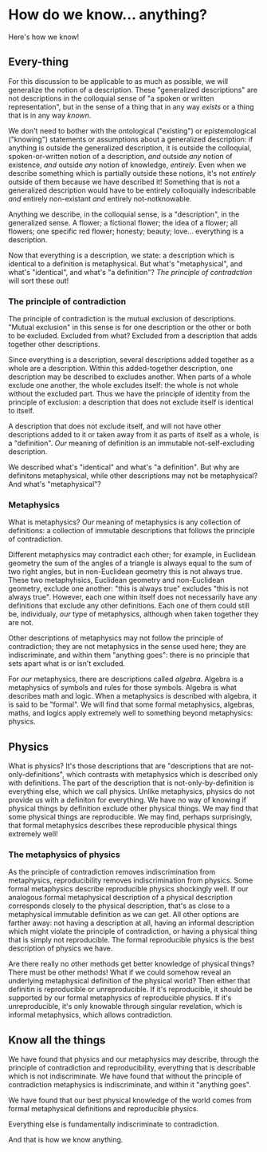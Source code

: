 # How do we know... anything?

Here's how we know!

## Every-thing

For this discussion to be applicable to as much as possible, we will generalize the notion of a description. These "generalized descriptions" are not descriptions in the colloquial sense of "a spoken or written representation", but in the sense of a thing that in any way *exists* or a thing that is in any way *known*.

We don't need to bother with the ontological ("existing") or epistemological ("knowing") statements or assumptions about a generalized description: if anything is outside the generalized description, it is outside the colloquial, spoken-or-written notion of a description, *and* outside *any* notion of existence, *and* outside *any* notion of knowledge, *entirely*. Even when we describe something which is partially outside these notions, it's not *entirely* outside of them because we have described it! Something that is not a generalized description would have to be entirely colloquially indescribable *and* entirely non-existant *and* entirely not-notknowable.

Anything we describe, in the colloquial sense, is a "description", in the generalized sense. A flower; a fictional flower; the idea of a flower; all flowers; one specific red flower; honesty; beauty; love... everything is a description.

Now that everything is a description, we state: a description which is identical to a definition is metaphysical. But what's "metaphysical", and what's "identical", and what's "a definition"? *The principle of contradction* will sort these out!

### The principle of contradiction

The principle of contradiction is the mutual exclusion of descriptions. "Mutual exclusion" in this sense is for one description or the other or both to be excluded. Excluded from what? Excluded from a description that adds together other descriptions.

Since everything is a description, several descriptions added together as a whole are a description. Within this added-together description, one description may be described to excludes another. When parts of a whole exclude one another, the whole excludes itself: the whole is not whole without the excluded part. Thus we have the principle of identity from the principle of exclusion: a description that does not exclude itself is identical to itself.

A description that does not exclude itself, and will not have other descriptions added to it or taken away from it as parts of itself as a whole, is a "definition". *Our* meaning of definition is an immutable not-self-excluding description.

We described what's "identical" and what's "a definition". But why are definitons metaphysical, while other descriptions may not be metaphysical? And what's "metaphysical"?

### Metaphysics

What is metaphysics? *Our* meaning of metaphysics is any collection of definitions: a collection of immutable descriptions that follows the principle of contradiction.

Different metaphysics may contradict each other; for example, in Euclidean geometry the sum of the angles of a triangle is always equal to the sum of two right angles, but in non-Euclidean geometry this is not always true. These two metaphyhsics, Euclidean geometry and non-Euclidean geometry, exclude one another: "this is always true" excludes "this is not always true". However, each one within itself does not necessarily have any definitions that exclude any other definitions. Each one of them could still be, individualy, *our* type of metaphysics, although when taken together they are not.

Other descriptions of metaphysics may not follow the principle of contradiction; they are not metaphysics in the sense used here; they are indiscriminate, and within them "anything goes": there is no principle that sets apart what is or isn't excluded.

For *our* metaphysics, there are descriptions called *algebra*. Algebra is a metaphysics of symbols and rules for those symbols. Algebra is what describes math and logic. When a metaphysics is described with algebra, it is said to be "formal". We will find that some formal metaphysics, algebras, maths, and logics apply extremely well to something beyond metaphysics: physics.

## Physics

What is physics? It's those descriptions that are "descriptions that are not-only-definitions", which contrasts with metaphysics which is described only with definitions. The part of the description that is not-only-by-definition is everything else, which we call physics. Unlike metaphysics, physics do not provide us with a definiton for everything. We have no way of knowing if physical things by definition exclude other physical things. We may find that some physical things are reproducible. We may find, perhaps surprisingly, that formal metaphysics describes these reproducible physical things extremely well!

### The metaphysics of physics

As the principle of contradiction removes indiscrimination from metaphysics, reproducibility removes indiscrimination from physics. Some formal metaphysics describe reproducible physics shockingly well. If our analogous formal metaphysical description of a physical description corresponds closely to the physical description, that's as close to a metaphysical immutable definition as we can get. All other options are farther away: not having a description at all, having an informal description which might violate the principle of contradiction, or having a physical thing that is simply not reproducible. The formal reproducible physics is the best description of physics we have.

Are there really no other methods get better knowledge of physical things? There must be other methods! What if we could somehow reveal an underlying metaphysical definition of the physical world? Then either that definitin is reproducible or unreproducible. If it's reproducible, it should be supported by our formal metaphysics of reproducible physics. If it's unreproducible, it's only knowable through singular revelation, which is informal metaphysics, which allows contradiction.

## Know all the things

We have found that physics and our metaphysics may describe, through the principle of contradiction and reproducibility, everything that is describable which is not indiscriminate. We have found that without the principle of contradiction metaphysics is indiscriminate, and within it "anything goes".

We have found that our best physical knowledge of the world comes from formal metaphysical definitions and reproducible physics.

Everything else is fundamentally indiscriminate to contradiction.

And that is how we know anything.
